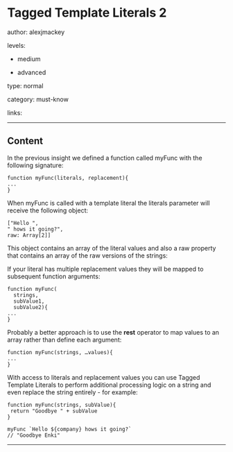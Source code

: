 # Tagged Template Literals 2
author: alexjmackey

levels:

  - medium

  - advanced

type: normal

category: must-know

links:

---
## Content

In the previous insight we defined a function called myFunc with the following signature:

```
function myFunc(literals, replacement){
...
}
```

When myFunc is called with a template literal the literals parameter will receive the following object:

```
["Hello ", 
" hows it going?", 
raw: Array[2]]
```

This object contains an array of the literal values and also a raw property that contains an array of the raw versions of the strings:

If your literal has multiple replacement values they will be mapped to subsequent function arguments:

```
function myFunc(
  strings, 
  subValue1, 
  subValue2){
...
}
```

Probably a better approach is to use the **rest** operator to map values to an array rather than define each argument:

```
function myFunc(strings, …values){
...
}
```

With access to literals and replacement values you can use Tagged Template Literals to perform additional processing logic on a string and even replace the string entirely - for example:

```
function myFunc(strings, subValue){
 return "Goodbye " + subValue 
} 

myFunc `Hello ${company} hows it going?`
// "Goodbye Enki"
```

---